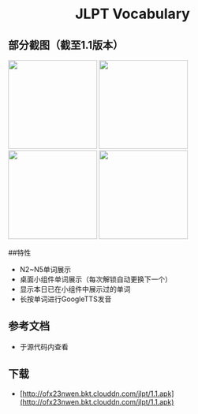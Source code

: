 <h1 align="center">
  <br/>
  JLPT Vocabulary
</h1>

## 部分截图（截至1.1版本）
<p>
<img width="180px" src="http://ofx23nwen.bkt.clouddn.com/jlpt/Screenshot_1.png"/>
<img width="180px" src="http://ofx23nwen.bkt.clouddn.com/jlpt/Screenshot_2.png"/>
<img width="180px" src="http://ofx23nwen.bkt.clouddn.com/jlpt/Screenshot_3.png"/>
<img width="180px" src="http://ofx23nwen.bkt.clouddn.com/jlpt/Screenshot_4.png"/>
</p>

##特性
 
- N2~N5单词展示
- 桌面小组件单词展示（每次解锁自动更换下一个）
- 显示本日已在小组件中展示过的单词
- 长按单词进行GoogleTTS发音

## 参考文档
- 于源代码内查看

## 下载
- [http://ofx23nwen.bkt.clouddn.com/jlpt/1.1.apk](http://ofx23nwen.bkt.clouddn.com/jlpt/1.1.apk)